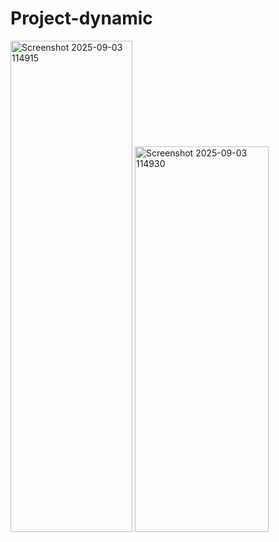 # Project-dynamic

<img width="195" height="786" alt="Screenshot 2025-09-03 114915" src="https://github.com/user-attachments/assets/3a46176a-557c-4784-a5f6-a1c547e40c6d" />
<img width="214" height="617" alt="Screenshot 2025-09-03 114930" src="https://github.com/user-attachments/assets/1a395199-5d43-444c-8ac7-c4fde1817355" />

